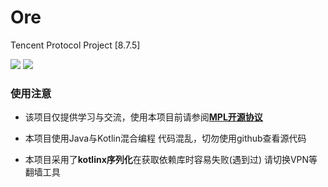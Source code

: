# Ore
Tencent Protocol Project [8.7.5]

![](https://img.shields.io/badge/Java-1.8.0-green.svg)
![](https://img.shields.io/badge/Kotlin-1.5.10-green.svg)

### 使用注意

 - 该项目仅提供学习与交流，使用本项目前请参阅[**MPL开源协议**](https://github.com/zhangshikj/Ore/blob/main/LICENSE)

 - 本项目使用Java与Kotlin混合编程 代码混乱，切勿使用github查看源代码
 
 - 本项目采用了**kotlinx序列化**在获取依赖库时容易失败(遇到过) 请切换VPN等翻墙工具





